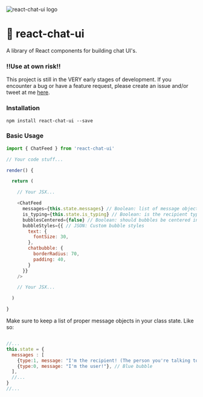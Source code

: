 ![react-chat-ui logo](https://i.imgur.com/YhPrFWw.png)

# 🙊  react-chat-ui
A library of React components for building chat UI's.

### !!Use at own risk!!
This project is still in the VERY early stages of development. If you encounter a bug or have a feature request, please create an issue and/or tweet at me [here](http://twitter.com/brandonmowat).

### Installation
`npm install react-chat-ui --save`

### Basic Usage
```javascript
import { ChatFeed } from 'react-chat-ui'

// Your code stuff...

render() {

  return (

    // Your JSX...

    <ChatFeed
      messages={this.state.messages} // Boolean: list of message objects
      is_typing={this.state.is_typing} // Boolean: is the recipient typing
      bubblesCentered={false} // Boolean: should bubbles be centered in the feed (default is false)
      bubbleStyles={{ // JSON: Custom bubble styles
        text: {
          fontSize: 30,
        },
        chatbubble: {
          borderRadius: 70,
          padding: 40,
        }
      }}
    />

    // Your JSX...

  )

}
```

Make sure to keep a list of proper message objects in your class state.
Like so:
```javascript

//...
this.state = {
  messages : [
    {type:1, message: "I'm the recipient! (The person you're talking to)"}, // Gray bubble
    {type:0, message: "I'm the user!"}, // Blue bubble
  ],
  //...
}
//...

```
